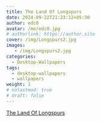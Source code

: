 ```yaml
---
title: The Land Of Longspurs
date: 2024-09-22T21:23:12+05:30
author: edc0
avatar: /me/edc0.jpg
# authorlink: https://author.site
cover: /img/Longspurs2.jpg
images:
   - /img/Longspurs2.jpg
categories:
  - Desktop-Wallpapers
tags:
  - desktop-wallpapers
  - wallpapers
weight: 1
# nolastmod: true
# draft: false
---
```



<!--more-->

[The Land Of Longspurs](https://imagestack.github.io/media/large/mobile-wallpapers/Birds-Under-The-Moon.png)
